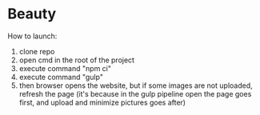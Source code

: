 # Beauty

How to launch:
  1. clone repo
  2. open cmd in the root of the project
  3. execute command "npm ci"
  4. execute command "gulp"
  5. then browser opens the website, but if some images are not uploaded, refresh the page 
     (it's because in the gulp pipeline open the page goes first, and upload and minimize pictures goes after)
